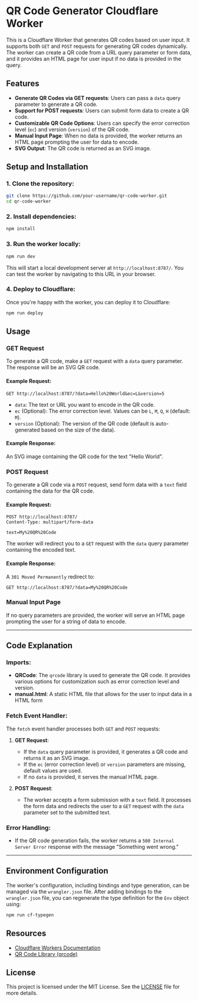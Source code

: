 # QR Code Generator Cloudflare Worker

This is a Cloudflare Worker that generates QR codes based on user input. It supports both `GET` and `POST` requests for generating QR codes dynamically. The worker can create a QR code from a URL query parameter or form data, and it provides an HTML page for user input if no data is provided in the query.

## Features

- **Generate QR Codes via GET requests**: Users can pass a `data` query parameter to generate a QR code.
- **Support for POST requests**: Users can submit form data to create a QR code.
- **Customizable QR Code Options**: Users can specify the error correction level (`ec`) and version (`version`) of the QR code.
- **Manual Input Page**: When no data is provided, the worker returns an HTML page prompting the user for data to encode.
- **SVG Output**: The QR code is returned as an SVG image.

## Setup and Installation

### 1. Clone the repository:
```bash
git clone https://github.com/your-username/qr-code-worker.git
cd qr-code-worker
```

### 2. Install dependencies:
```bash
npm install
```

### 3. Run the worker locally:
```bash
npm run dev
```

This will start a local development server at `http://localhost:8787/`. You can test the worker by navigating to this URL in your browser.

### 4. Deploy to Cloudflare:
Once you're happy with the worker, you can deploy it to Cloudflare:
```bash
npm run deploy
```

## Usage

### GET Request

To generate a QR code, make a `GET` request with a `data` query parameter. The response will be an SVG QR code.

#### Example Request:
```http
GET http://localhost:8787/?data=Hello%20World&ec=L&version=5
```

- `data`: The text or URL you want to encode in the QR code.
- `ec` (Optional): The error correction level. Values can be `L`, `M`, `Q`, `H` (default: `M`).
- `version` (Optional): The version of the QR code (default is auto-generated based on the size of the data).

#### Example Response:
An SVG image containing the QR code for the text "Hello World".

### POST Request

To generate a QR code via a `POST` request, send form data with a `text` field containing the data for the QR code.

#### Example Request:
```http
POST http://localhost:8787/
Content-Type: multipart/form-data

text=My%20QR%20Code
```

The worker will redirect you to a `GET` request with the `data` query parameter containing the encoded text.

#### Example Response:
A `301 Moved Permanently` redirect to:
```http
GET http://localhost:8787/?data=My%20QR%20Code
```

### Manual Input Page

If no query parameters are provided, the worker will serve an HTML page prompting the user for a string of data to encode.

---

## Code Explanation

### Imports:
- **QRCode**: The `qrcode` library is used to generate the QR code. It provides various options for customization such as error correction level and version.
- **manual.html**: A static HTML file that allows for the user to input data in a HTML form

### Fetch Event Handler:
The `fetch` event handler processes both `GET` and `POST` requests:
1. **GET Request**: 
   - If the `data` query parameter is provided, it generates a QR code and returns it as an SVG image.
   - If the `ec` (error correction level) or `version` parameters are missing, default values are used.
   - If no `data` is provided, it serves the manual HTML page.
   
2. **POST Request**:
   - The worker accepts a form submission with a `text` field. It processes the form data and redirects the user to a `GET` request with the `data` parameter set to the submitted text.

### Error Handling:
- If the QR code generation fails, the worker returns a `500 Internal Server Error` response with the message "Something went wrong."

---

## Environment Configuration

The worker's configuration, including bindings and type generation, can be managed via the `wrangler.json` file. After adding bindings to the `wrangler.json` file, you can regenerate the type definition for the `Env` object using:

```bash
npm run cf-typegen
```

## Resources
- [Cloudflare Workers Documentation](https://developers.cloudflare.com/workers/)
- [QR Code Library (qrcode)](https://www.npmjs.com/package/qrcode)

## License

This project is licensed under the MIT License. See the [LICENSE](LICENSE) file for more details.
